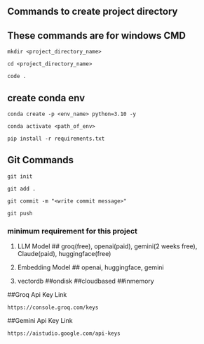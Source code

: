 ## Commands to create project directory

## These commands are for windows CMD

```
mkdir <project_directory_name>
```

```
cd <project_directory_name>
```

```
code .
```

## create conda env

```
conda create -p <env_name> python=3.10 -y
```

```
conda activate <path_of_env>
```

```
pip install -r requirements.txt
```

## Git Commands

```
git init
```

```
git add .
```

```
git commit -m "<write commit message>"
```

```
git push
```

### minimum requirement for this project
1. LLM Model ## groq(free), openai(paid), gemini(2 weeks free), Claude(paid), huggingface(free)

2. Embedding Model ## openai, huggingface, gemini

3. vectordb ##ondisk ##cloudbased ##inmemory

##Groq Api Key Link
```
https://console.groq.com/keys
```

##Gemini Api Key Link
```
https://aistudio.google.com/api-keys
```

